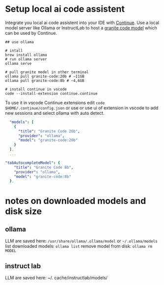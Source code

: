 # Setup local ai code assistent

Integrate you local ai code assistent into your IDE with [Continue](https://github.com/continuedev/continue). Use a local model server like Ollama or InstructLab to host a [granite code model](https://github.com/ibm-granite/granite-code-models) which can be used by Continue. 



```shell
## use ollama

# intall
brew install ollama
# run ollama server
ollama serve

# pull granite model in other terminal 
ollama pull granite-code:20b # ~11GB
ollama pull granite-code:8b # ~4,6GB

# install continue in vscode
code --install-extension continue.continue
```

To use it in vscode Continue extensions edit `code $HOME/.continue/config.json` or use or use ui of extension in vscode to add new sessions and select ollama with auto detect.

```yaml
  "models": [
    {
      "title": "Granite Code 20b",
      "provider": "ollama",
      "model": "granite-code:20b"
    }
  ],
  ...

"tabAutocompleteModel": {
    "title": "Granite Code 8b",
    "provider": "ollama",
    "model": "granite-code:8b"
  },
```

# notes on downloaded models and disk size

## ollama

LLM are saved here: `/usr/share/ollama/.ollama/model` or `~/.ollama/models`
list downloaded models: `ollama list`
remove model from disk: `ollama rm MODEL`

## instruct lab

LLM are saved here: ~/. cache/instructlab/models/ 
